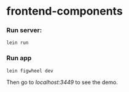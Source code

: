 # frontend-components

### Run server:

```
lein run
```

### Run app
```
lein figwheel dev
```

Then go to *localhost:3449* to see the demo.
